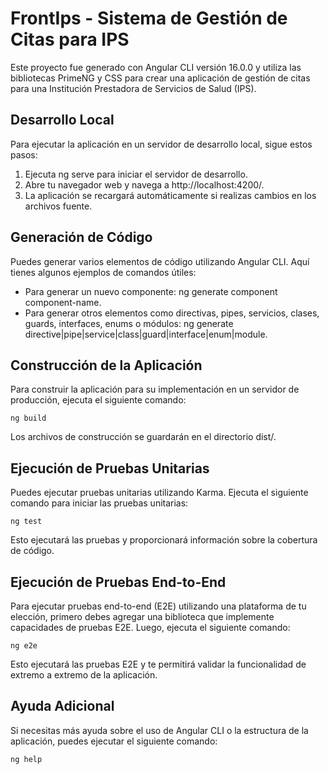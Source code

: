 # FrontIps - Sistema de Gestión de Citas para IPS

Este proyecto fue generado con Angular CLI versión 16.0.0 y utiliza las bibliotecas PrimeNG y CSS para crear una aplicación de gestión de citas para una Institución Prestadora de Servicios de Salud (IPS).

## Desarrollo Local

Para ejecutar la aplicación en un servidor de desarrollo local, sigue estos pasos:

1. Ejecuta ng serve para iniciar el servidor de desarrollo.
2. Abre tu navegador web y navega a http://localhost:4200/.
3. La aplicación se recargará automáticamente si realizas cambios en los archivos fuente.

## Generación de Código
Puedes generar varios elementos de código utilizando Angular CLI. Aquí tienes algunos ejemplos de comandos útiles:

- Para generar un nuevo componente: ng generate component component-name.
- Para generar otros elementos como directivas, pipes, servicios, clases, guards, interfaces, enums o módulos: ng generate directive|pipe|service|class|guard|interface|enum|module.

## Construcción de la Aplicación
Para construir la aplicación para su implementación en un servidor de producción, ejecuta el siguiente comando:

<code>ng build</code>

Los archivos de construcción se guardarán en el directorio dist/.

## Ejecución de Pruebas Unitarias

Puedes ejecutar pruebas unitarias utilizando Karma. Ejecuta el siguiente comando para iniciar las pruebas unitarias:

<code>ng test</code>

Esto ejecutará las pruebas y proporcionará información sobre la cobertura de código.

## Ejecución de Pruebas End-to-End
Para ejecutar pruebas end-to-end (E2E) utilizando una plataforma de tu elección, primero debes agregar una biblioteca que implemente capacidades de pruebas E2E. Luego, ejecuta el siguiente comando:

<code>ng e2e</code>

Esto ejecutará las pruebas E2E y te permitirá validar la funcionalidad de extremo a extremo de la aplicación.

## Ayuda Adicional

Si necesitas más ayuda sobre el uso de Angular CLI o la estructura de la aplicación, puedes ejecutar el siguiente comando:

<code>ng help</code>
